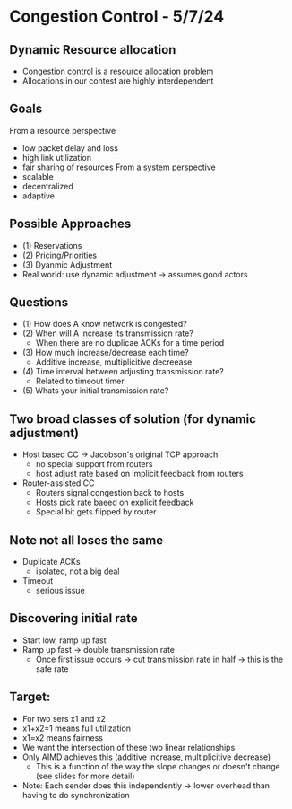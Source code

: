 # Congestion Control - 5/7/24

## Dynamic Resource allocation
- Congestion control is a resource allocation problem
- Allocations in our contest are highly interdependent

## Goals
From a resource perspective
- low packet delay and loss
- high link utilization
- fair sharing of resources
From a system perspective
- scalable
- decentralized
- adaptive

## Possible Approaches
- (1) Reservations
- (2) Pricing/Priorities
- (3) Dyanmic Adjustment
- Real world: use dynamic adjustment -> assumes good actors

## Questions
- (1) How does A know network is congested?
- (2) When will A increase its transmission rate?
  - When there are no duplicae ACKs for a time period
- (3) How much increase/decrease each time?
  - Additive increase, multiplicitive decreease
- (4) Time interval between adjusting transmission rate?
  - Related to timeout timer
- (5) Whats your initial transmission rate?

## Two broad classes of solution (for dynamic adjustment)
- Host based CC -> Jacobson's original TCP approach
  - no special support from routers
  - host adjust rate based on implicit feedback from routers
- Router-assisted CC
  - Routers signal congestion back to hosts
  - Hosts pick rate baeed on explicit feedback
  - Special bit gets flipped by router

## Note not all loses the same
- Duplicate ACKs
  - isolated, not a big deal
- Timeout
  - serious issue

## Discovering initial rate
- Start low, ramp up fast
- Ramp up fast -> double transmission rate
  - Once first issue occurs -> cut transmission rate in half -> this is the safe rate

## Target:
- For two sers x1 and x2
- x1+x2=1 means full utilization
- x1=x2 means fairness
- We want the intersection of these two linear relationships
- Only AIMD achieves this (additive increase, multiplicitive decrease)
  - This is a function of the way the slope changes or doesn't change (see slides for more detail)
- Note: Each sender does this independently -> lower overhead than having to do synchronization
